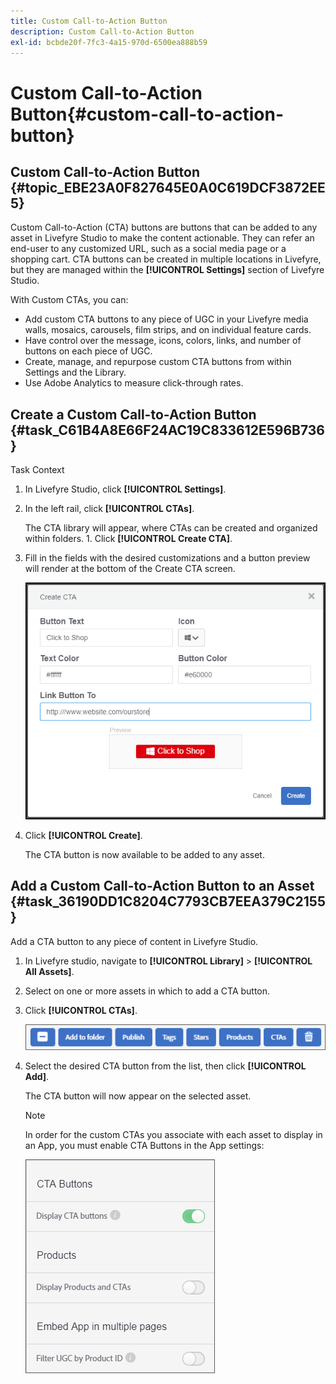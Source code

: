 ```yaml
---
title: Custom Call-to-Action Button
description: Custom Call-to-Action Button
exl-id: bcbde20f-7fc3-4a15-970d-6500ea888b59
---
```

# Custom Call-to-Action Button{#custom-call-to-action-button}

## Custom Call-to-Action Button {#topic_EBE23A0F827645E0A0C619DCF3872EE5}

Custom Call-to-Action (CTA) buttons are buttons that can be added to any asset in Livefyre Studio to make the content actionable. They can refer an end-user to any customized URL, such as a social media page or a shopping cart. CTA buttons can be created in multiple locations in Livefyre, but they are managed within the **[!UICONTROL Settings]** section of Livefyre Studio.

With Custom CTAs, you can:

* Add custom CTA buttons to any piece of UGC in your Livefyre media walls, mosaics, carousels, film strips, and on individual feature cards. 
* Have control over the message, icons, colors, links, and number of buttons on each piece of UGC. 
* Create, manage, and repurpose custom CTA buttons from within Settings and the Library. 
* Use Adobe Analytics to measure click-through rates.

## Create a Custom Call-to-Action Button {#task_C61B4A8E66F24AC19C833612E596B736}

Task Context 

1. In Livefyre Studio, click **[!UICONTROL Settings]**.
1. In the left rail, click **[!UICONTROL CTAs]**.

   The CTA library will appear, where CTAs can be created and organized within folders. 1. Click **[!UICONTROL Create CTA]**.
1. Fill in the fields with the desired customizations and a button preview will render at the bottom of the Create CTA screen.

   ![](assets/cta-button-create.png)

1. Click **[!UICONTROL Create]**.

   The CTA button is now available to be added to any asset.

## Add a Custom Call-to-Action Button to an Asset {#task_36190DD1C8204C7793CB7EEA379C2155}

Add a CTA button to any piece of content in Livefyre Studio. 

1. In Livefyre studio, navigate to **[!UICONTROL Library]** > **[!UICONTROL All Assets]**.
1. Select on one or more assets in which to add a CTA button.
1. Click **[!UICONTROL CTAs]**.

   ![](assets/cta-button-create2.png)

1. Select the desired CTA button from the list, then click **[!UICONTROL Add]**.

   The CTA button will now appear on the selected asset.

   >[!NOTE]
   >
   >In order for the custom CTAs you associate with each asset to display in an App, you must enable CTA Buttons in the App settings: 
   >
   >![](assets/cta-button-enable.png)
